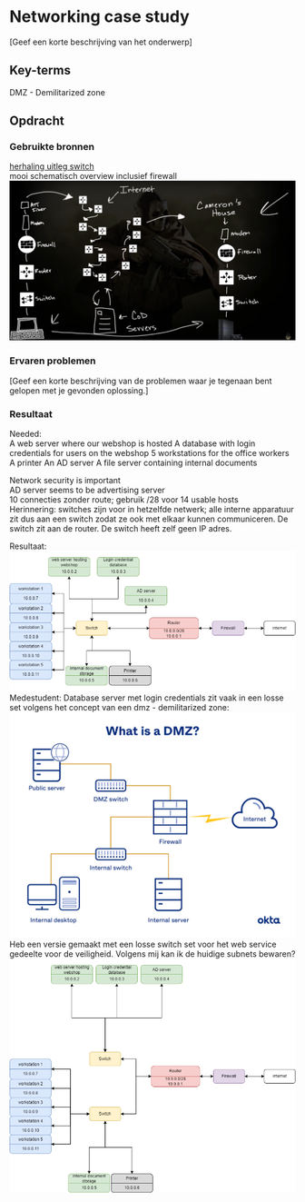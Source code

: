 # Networking case study
[Geef een korte beschrijving van het onderwerp]

## Key-terms
DMZ - Demilitarized zone

## Opdracht
### Gebruikte bronnen
[herhaling uitleg switch](https://www.youtube.com/watch?v=9eH16Fxeb9o)  
mooi schematisch overview inclusief firewall  
![mooi schematisch overview inclusief firewall](Images/07-router-overview.PNG)

### Ervaren problemen
[Geef een korte beschrijving van de problemen waar je tegenaan bent gelopen met je gevonden oplossing.]

### Resultaat
Needed:  
    A web server where our webshop is hosted
    A database with login credentials for users on the webshop
    5 workstations for the office workers
    A printer
    An AD server
    A file server containing internal documents  

Network security is important  
AD server seems to be advertising server  
10 connecties zonder route; gebruik /28 voor 14 usable hosts  
Herinnering: switches zijn voor in hetzelfde netwerk; alle interne apparatuur zit dus aan een switch zodat ze ook met elkaar kunnen communiceren. De switch zit aan de router. De switch heeft zelf geen IP adres.  

Resultaat:  
![resultaat](Images/07-diagram-color.png)  
Medestudent: Database server met login credentials zit vaak in een losse set volgens het concept van een dmz - demilitarized zone:  
![dmz](Images/07-DMZ-bron.png)  
Heb een versie gemaakt met een losse switch set voor het web service gedeelte voor de veiligheid. Volgens mij kan ik de huidige subnets bewaren?  
![resultaat+dmz](Images/07-diagram-dmz.png)  